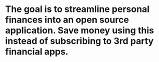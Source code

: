 # The goal is to streamline personal finances into an open source application. Save money using this instead of subscribing to 3rd party financial apps.